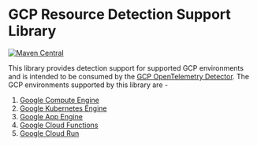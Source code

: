 # GCP Resource Detection Support Library

[![Maven Central][maven-image]][maven-url]

This library provides detection support for supported GCP environments and is intended to be consumed by the [GCP OpenTelemetry Detector](https://github.com/open-telemetry/opentelemetry-java-contrib/tree/eece7e8ef04170fb463ddf692f61d4527b50febf/gcp-resources).
The GCP environments supported by this library are - 
1. [Google Compute Engine](https://cloud.google.com/compute?hl=en)
2. [Google Kubernetes Engine](https://cloud.google.com/kubernetes-engine?hl=en)
3. [Google App Engine](https://cloud.google.com/appengine?hl=en)
4. [Google Cloud Functions](https://cloud.google.com/functions?hl=en)
5. [Google Cloud Run](https://cloud.google.com/run?hl=en)

[maven-image]: https://maven-badges.herokuapp.com/maven-central/com.google.cloud.opentelemetry/detector-resources-support/badge.svg
[maven-url]: https://maven-badges.herokuapp.com/maven-central/com.google.cloud.opentelemetry/detector-resources-support